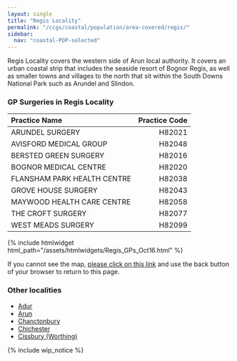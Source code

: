 ```yaml
---
layout: single
title: "Regis Locality"
permalink: "/ccgs/coastal/population/area-covered/regis/"
sidebar:
  nav: "coastal-POP-selected"
---
```


Regis Locality covers the western side of Arun local authority. It covers an urban coastal strip that includes the seaside resort of Bognor Regis, as well as smaller towns and villages to the north that sit within the South Downs National Park such as Arundel and Slindon.
 
### GP Surgeries in Regis Locality

| Practice Name | Practice Code |
|:--------------|--------------:|
| ARUNDEL SURGERY | H82021 |
| AVISFORD MEDICAL GROUP | H82048 |
| BERSTED GREEN SURGERY | H82016 |
| BOGNOR MEDICAL CENTRE | H82020 |
| FLANSHAM PARK HEALTH CENTRE | H82038 |
| GROVE HOUSE SURGERY | H82043 |
| MAYWOOD HEALTH CARE CENTRE | H82058 |
| THE CROFT SURGERY | H82077 |
| WEST MEADS SURGERY | H82099 |

{% include htmlwidget html_path="/assets/htmlwidgets/Regis_GPs_Oct16.html" %}

<!-- <iframe src="http://jsna.westsussex.gov.uk/wp-content/uploads/2016/10/Regis_GPs_Oct16.html" width="100%" height="400"></iframe> -->

If you cannot see the map, [please click on this link](/assets/htmlwidgets/Regis_GPs_Oct16.html) and use the back button of your browser to return to this page.

### Other localities

- [Adur](/ccgs/coastal/population/area-covered/adur/)
- [Arun](/ccgs/coastal/population/area-covered/arun/)
- [Chanctonbury](/ccgs/coastal/population/area-covered/chanctonbury/)
- [Chichester](/ccgs/coastal/population/area-covered/chichester/)
- [Cissbury (Worthing)](/ccgs/coastal/population/area-covered/cissbury-worthing/)

{% include wip_notice %}